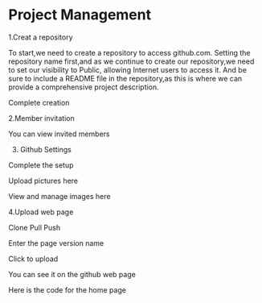 # Project Management
1.Creat a repository

To start,we need to create a repository to access github.com. Setting the repository name first,and as we continue to create our repository,we need to set our visibility to Public, allowing Internet users to access it. And be sure to include a README file in the repository,as this is where we can provide a comprehensive project description.

Complete creation

2.Member invitation

You can view invited members

3. Github Settings

Complete the setup

Upload pictures here

View and manage images here

4.Upload web page

Clone Pull Push

Enter the page version name

Click to upload

You can see it on the github web page

Here is the code for the home page
